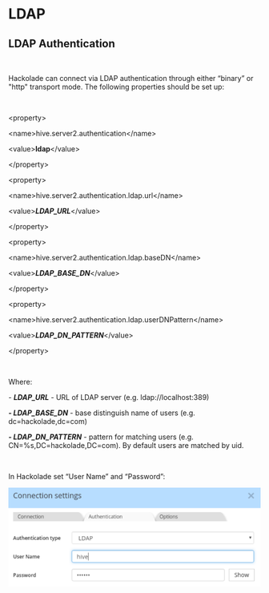 # LDAP

## LDAP Authentication

&nbsp;

Hackolade can connect via LDAP authentication through either “binary” or "http" transport mode. The following properties should be set up:

&nbsp;

\<property\>

\<name\>hive.server2.authentication\</name\>

\<value\>**ldap**\</value\>

\</property\>

\<property\>

\<name\>hive.server2.authentication.ldap.url\</name\>

\<value\>***LDAP\_URL***\</value\>

\</property\>

\<property\>

\<name\>hive.server2.authentication.ldap.baseDN\</name\>

\<value\>***LDAP\_BASE\_DN***\</value\>

\</property\>

\<property\>

\<name\>hive.server2.authentication.ldap.userDNPattern\</name\>

\<value\>***LDAP\_DN\_PATTERN***\</value\>

\</property\>

&nbsp;

Where:

\- ***LDAP\_URL** -* URL of LDAP server (e.g. ldap://localhost:389)

***\- LDAP\_BASE\_DN*** - base distinguish name of users (e.g. dc=hackolade,dc=com)

***\- LDAP\_DN\_PATTERN** -* pattern for matching users (e.g. CN=%s,DC=hackolade,DC=com). By default users are matched by uid.

&nbsp;

In Hackolade set “User Name” and “Password”:

![Hive - LDAP Connection Settings](<lib/Hive%20-%20LDAP%20Connection%20Settings.png>)

